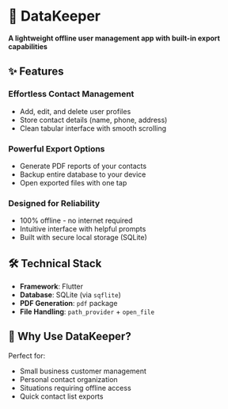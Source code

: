 # 📱 DataKeeper

**A lightweight offline user management app with built-in export capabilities**

## ✨ Features

### Effortless Contact Management
- Add, edit, and delete user profiles
- Store contact details (name, phone, address)
- Clean tabular interface with smooth scrolling

### Powerful Export Options
- Generate PDF reports of your contacts
- Backup entire database to your device
- Open exported files with one tap

### Designed for Reliability
- 100% offline - no internet required
- Intuitive interface with helpful prompts
- Built with secure local storage (SQLite)

## 🛠️ Technical Stack
- **Framework**: Flutter
- **Database**: SQLite (via `sqflite`)
- **PDF Generation**: `pdf` package
- **File Handling**: `path_provider` + `open_file`

## 🤔 Why Use DataKeeper?
Perfect for:
- Small business customer management
- Personal contact organization
- Situations requiring offline access
- Quick contact list exports




